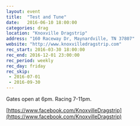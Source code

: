 ```yaml
---
layout: event
title:  "Test and Tune"
date:   2016-06-10 18:00:00
categories: drag
location: "Knoxville Dragstrip"
address: "160 Raceway Dr, Maynardville, TN 37807"
website: "http://www.knoxvilledragstrip.com"
rec_start: 2016-03-30 18:00:00
rec_end: 2016-12-01 23:00:00
rec_period: weekly
rec_day: friday
rec_skip:
 - 2016-07-01
 - 2016-09-30
---
```


Gates open at 6pm. Racing 7-11pm.

[https://www.facebook.com/KnoxvilleDragstrip](https://www.facebook.com/KnoxvilleDragstrip)
